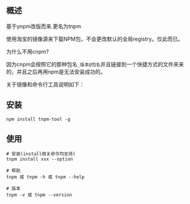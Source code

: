 ## 概述

基于ynpm改版而来.更名为tnpm

使用淘宝的镜像源来下载NPM包，不会更改默认的全局registry。仅此而已。

为什么不用cnpm?

因为cnpm会按照它的那种包名`_版本@包名`并且链接到一个快捷方式的文件夹来的，并且之后再用npm是无法安装成功的。

关于镜像和命令行工具说明如下：




## 安装

```
npm install tnpm-tool -g
```



## 使用

```
# 安装(install相关命令均支持)
tnpm install xxx --option

# 帮助
tnpm 或 tnpm -h 或 tnpm --help

# 版本
tnpm -v 或 tnpm --version
```
